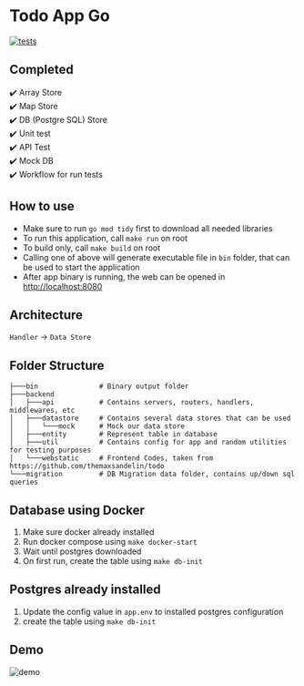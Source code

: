 # Todo App Go
[![tests](https://github.com/SemmiDev/todo-app-go/actions/workflows/test.yml/badge.svg)](https://github.com/SemmiDev/todo-app-go/actions/workflows/test.yml)

## Completed
:heavy_check_mark: Array Store\
:heavy_check_mark: Map Store\
:heavy_check_mark: DB (Postgre SQL) Store\
:heavy_check_mark: Unit test\
:heavy_check_mark: API Test\
:heavy_check_mark: Mock DB\
:heavy_check_mark: Workflow for run tests

## How to use
- Make sure to run `go mod tidy` first to download all needed libraries
- To run this application, call `make run` on root
- To build only, call `make build` on root
- Calling one of above will generate executable file in `bin` folder, that can be used to start the application
- After app binary is running, the web can be opened in [http://localhost:8080](http://localhost:8080/)

## Architecture
`Handler` -> `Data Store`

## Folder Structure
```
├───bin               # Binary output folder
├───backend
│   ├───api           # Contains servers, routers, handlers, middlewares, etc                   
│   ├───datastore     # Contains several data stores that can be used                       
│   │   └───mock      # Mock our data store
│   ├───entity        # Represent table in database
│   ├───util          # Contains config for app and random utilities for testing purposes 
│   └───webstatic     # Frontend Codes, taken from https://github.com/themaxsandelin/todo
└───migration         # DB Migration data folder, contains up/down sql queries
```

## Database using Docker
1. Make sure docker already installed
2. Run docker compose using `make docker-start`
3. Wait until postgres downloaded
4. On first run, create the table using `make db-init`

## Postgres already installed
1. Update the config value in `app.env` to installed postgres configuration
2. create the table using `make db-init`

## Demo
![demo](https://github.com/SemmiDev/todo-app-go/blob/main/.github/assets/demo.gif)

